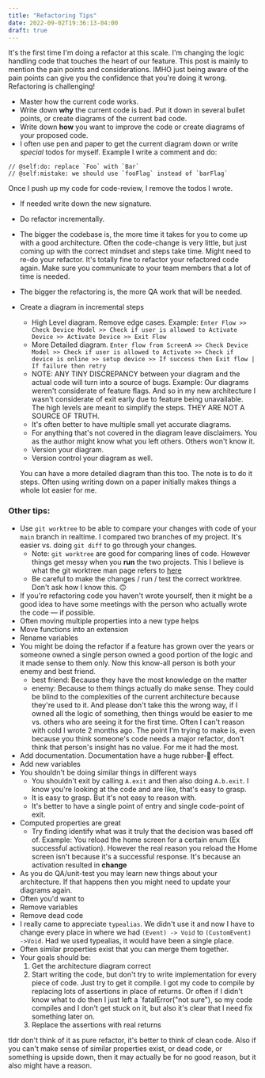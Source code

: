 ```yaml
---
title: "Refactoring Tips"
date: 2022-09-02T19:36:13-04:00
draft: true
---
```


It's the first time I'm doing a refactor at this scale. I'm changing the logic handling code that touches the heart of our feature. This post is mainly to mention the pain points and considerations. IMHO just being aware of the pain points can give you the confidence that you're doing it wrong. Refactoring is challenging!

- Master how the current code works. 
- Write down **why** the current code is bad. Put it down in several bullet points, or create diagrams of the current bad code. 
- Write down **how** you want to improve the code or create diagrams of your proposed code. 
- I often use pen and paper to get the current diagram down or write _special_ todos for myself. Example I write a comment and do: 

```
// @self:do: replace `Foo` with `Bar`
// @self:mistake: we should use `fooFlag` instead of `barFlag`
```

Once I push up my code for code-review, I remove the todos I wrote. 

- If needed write down the new signature. 
- Do refactor incrementally. 
- The bigger the codebase is, the more time it takes for you to come up with a good architecture. Often the code-change is very little, but just coming up with the correct mindset and steps take time. Might need to re-do your refactor. It's totally fine to refactor your refactored code again. Make sure you communicate to your team members that a lot of time is needed. 
- The bigger the refactoring is, the more QA work that will be needed.
- Create a diagram in incremental steps
    - High Level diagram. Remove edge cases. Example: `Enter Flow >> Check Device Model >> Check if user is allowed to Activate Device >> Activate Device >> Exit Flow`
    - More Detailed diagram. `Enter flow from ScreenA >> Check Device Model >> Check if user is allowed to Activate >> Check if device is online >> setup device >> If success then Exit flow | If failure then retry`
    - NOTE: ANY TINY DISCREPANCY between your diagram and the actual code will turn into a source of bugs. Example: Our diagrams weren't considerate of feature flags. And so in my new architecture I wasn't considerate of exit early due to feature being unavailable. The high levels are meant to simplify the steps. THEY ARE NOT A SOURCE OF TRUTH. 
    - It's often better to have multiple small yet accurate diagrams.
    - For anything that's not covered in the diagram leave disclaimers. You as the author might know what you left others. Others won't know it. 
    - Version your diagram. 
    - Version control your diagram as well. 
    
  You can have a more detailed diagram than this too. The note is to do it steps. Often using writing down on a paper initially makes things a whole lot easier for me.     

### Other tips:
- Use `git worktree` to be able to compare your changes with code of your `main` branch in realtime. I compared two branches of my project. It's easier vs. doing `git diff` to go through your changes.
    - Note: `git worktree` are good for comparing lines of code. However things get messy when you **run** the two projects. This I believe is what the git worktree man page refers to [here]()
    - Be careful to make the changes / run / test the correct worktree. Don't ask how I know this. 🙃
- If you're refactoring code you haven't wrote yourself, then it might be a good idea to have some meetings with the person who actually wrote the code — if possible. 
- Often moving multiple properties into a new type helps
- Move functions into an extension
- Rename variables
- You might be doing the refactor if a feature has grown over the years or someone owned a single person owned a good portion of the logic and it made sense to them only. Now this know-all person is both your enemy and best friend. 
    - best friend: Because they have the most knowledge on the matter
    - enemy: Because to them things actually do make sense. They could be blind to the complexities of the current architecture because they're used to it. And please don't take this the wrong way, if I owned all the logic of something, then things would be easier to me vs. others who are seeing it for the first time. Often I can't reason with cold I wrote 2 months ago. 
    The point I'm trying to make is, even because you think someone's code needs a major refactor, don't think that person's insight has no value. For me it had the most.
- Add documentation. Documentation have a huge rubber-🐤 effect.
- Add new variables
- You shouldn't be doing similar things in different ways
    - You shouldn't exit by calling `A.exit` and then also doing `A.b.exit`. I know you're looking at the code and are like, that's easy to grasp. 
    - It is easy to grasp. But it's not easy to reason with. 
    - It's better to have a single point of entry and single code-point of exit. 
- Computed properties are great
    - Try finding identify what was it truly that the decision was based off of. Example: You reload the home screen for a certain enum (Ex successful activation). However the real reason you reload the Home screen isn't because it's a successful response. It's because an activation resulted in **change**
- As you do QA/unit-test you may learn new things about your architecture. If that happens then you might need to update your diagrams again. 
- Often you'd want to 
- Remove variables
- Remove dead code
- I really came to appreciate `typealias`. We didn't use it and now I have to change every place in where we had `(Event) -> Void` to `(CustomEvent) ->Void`. Had we used typealias, it would have been a single place. 
- Often similar properties exist that you can merge them together. 
- Your goals should be: 
    1. Get the architecture diagram correct
    2. Start writing the code, but don't try to write implementation for every piece of code. Just try to get it compile. I got my code to compile by replacing lots of assertions in place of returns.  Or often if I didn't know what to do then I just left a `fatalError("not sure"), so my code compiles and I don't get stuck on it, but also it's clear that I need fix something later on. 
    3. Replace the assertions with real returns

tldr don't think of it as pure refactor, it's better to think of clean code.
Also if you can't make sense of similar properties exist, or dead code, or something is upside down, then it may actually be for no good reason, but it also might have a reason.